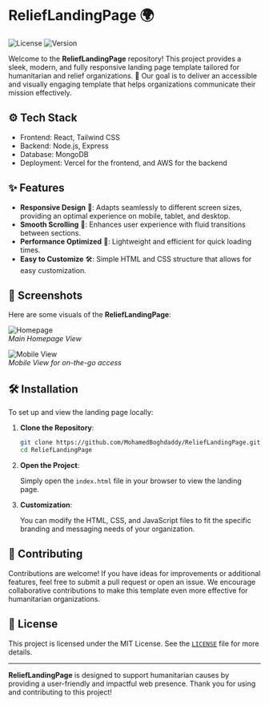 # ReliefLandingPage 🌍

![License](https://img.shields.io/github/license/MohamedBoghdaddy/ReliefLandingPage)
![Version](https://img.shields.io/github/v/release/MohamedBoghdaddy/ReliefLandingPage)

Welcome to the **ReliefLandingPage** repository! This project provides a sleek, modern, and fully responsive landing page template tailored for humanitarian and relief organizations. 🏥 Our goal is to deliver an accessible and visually engaging template that helps organizations communicate their mission effectively.

## ⚙️ Tech Stack

- Frontend: React, Tailwind CSS
- Backend: Node.js, Express
- Database: MongoDB
- Deployment: Vercel for the frontend, and AWS for the backend


## ✨ Features

- **Responsive Design** 📱: Adapts seamlessly to different screen sizes, providing an optimal experience on mobile, tablet, and desktop.
- **Smooth Scrolling** 🌟: Enhances user experience with fluid transitions between sections.
- **Performance Optimized** 🚀: Lightweight and efficient for quick loading times.
- **Easy to Customize** 🛠️: Simple HTML and CSS structure that allows for easy customization.

## 📸 Screenshots

Here are some visuals of the **ReliefLandingPage**:

![Homepage](https://path/to/homepage-screenshot.png)  
*Main Homepage View*

![Mobile View](https://path/to/mobile-view-screenshot.png)  
*Mobile View for on-the-go access*

## 🛠️ Installation

To set up and view the landing page locally:

1. **Clone the Repository**:

   ```bash
   git clone https://github.com/MohamedBoghdaddy/ReliefLandingPage.git
   cd ReliefLandingPage
   ```

2. **Open the Project**:

   Simply open the `index.html` file in your browser to view the landing page.

3. **Customization**:

   You can modify the HTML, CSS, and JavaScript files to fit the specific branding and messaging needs of your organization.

## 🤝 Contributing

Contributions are welcome! If you have ideas for improvements or additional features, feel free to submit a pull request or open an issue. We encourage collaborative contributions to make this template even more effective for humanitarian organizations.

## 📜 License

This project is licensed under the MIT License. See the [`LICENSE`](LICENSE) file for more details.

---

**ReliefLandingPage** is designed to support humanitarian causes by providing a user-friendly and impactful web presence. Thank you for using and contributing to this project!

